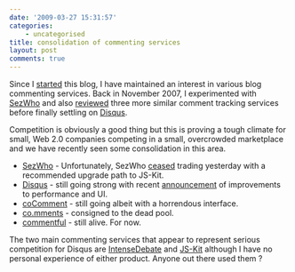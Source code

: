 ```yaml
---
date: '2009-03-27 15:31:57'
categories:
    - uncategorised
title: consolidation of commenting services
layout: post
comments: true
---
```


Since I [started](http://nbrightside.com/blog/2005/08/17/dot-bombs) this
blog, I have maintained an interest in various blog commenting services.
Back in November 2007, I experimented with
[SezWho](http://nbrightside.com/blog/2007/11/16/sezwho-comment-ratings-system)
and also
[reviewed](http://nbrightside.com/blog/2007/11/20/comparison-of-cocomment-cocomments-and-commentful)
three more similar comment tracking services before finally settling on
[Disqus](http://nbrightside.com/blog/2008/04/09/25-reasons-you-should-use-disqus).

Competition is obviously a good thing but this is proving a tough
climate for small, Web 2.0 companies competing in a small, overcrowded
marketplace and we have recently seen some consolidation in this area.

-   [SezWho](http://sezwho.com/) - Unfortunately, SezWho
    [ceased](http://blog.sezwho.com/blog/2009/03/05/sezwho-js-kit/)
    trading yesterday with a recommended upgrade path to JS-Kit.
-   [Disqus](http://disqus.com/) - still going strong with recent
    [announcement](http://blog.disqus.net/2009/03/26/upgraded-interface-and-performance/)
    of improvements to performance and UI.
-   [coComment](http://www.cocomment.com/) - still going albeit with a
    horrendous interface.
-   [co.mments](http://co.mments.com/) - consigned to the dead pool.
-   [commentful](http://commentful.blogflux.com/) - still alive. For
    now.

The two main commenting services that appear to represent serious
competition for Disqus are [IntenseDebate](http://intensedebate.com/)
and [JS-Kit](http://js-kit.com/) although I have no personal experience
of either product. Anyone out there used them ?
